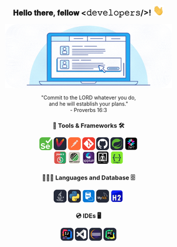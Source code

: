<div>
<h2 align="center"> 𝐇𝐞𝐥𝐥𝐨 𝐭𝐡𝐞𝐫𝐞, 𝐟𝐞𝐥𝐥𝐨𝐰 <𝚍𝚎𝚟𝚎𝚕𝚘𝚙𝚎𝚛𝚜/>! <img src="https://github.com/ABSphreak/ABSphreak/blob/master/gifs/Hi.gif?raw=true" width="30px"></h2>
</div>

<p align="center">
  <img height="175px" src="https://github.com/edilson-santiago-da-silva/edilson-santiago-da-silva/blob/main/Perfil/Perfil/low.gif" />
<p align="center">"Commit to the LORD whatever you do, <br>
  and he will establish your plans." <br>
  - Proverbs 16:3</p>
<h3 align="center"> 🧰 Tools & Frameworks 🛠</h3>
</p>

<p align="center">
  <img height="35px" src="https://github.com/tandpfun/skill-icons/blob/main/icons/Selenium.svg">
  <img height="35px" src="https://github.com/tandpfun/skill-icons/blob/main/icons/Maven-Dark.svg">
  <img height="35px" src="https://github.com/tandpfun/skill-icons/blob/main/icons/Postman.svg">
  <img height="35px" src="https://github.com/tandpfun/skill-icons/blob/main/icons/Git.svg">
  <img height="35px" src="https://github.com/tandpfun/skill-icons/blob/main/icons/Github-Dark.svg">
  <img height="35px" src="https://github.com/tandpfun/skill-icons/blob/main/icons/Spring-Dark.svg">
  <img height="35px" src="https://github.com/edilson-santiago-da-silva/edilson-santiago-da-silva/blob/main/Perfil/logo-ferramentas/jwt..png"> <br>
  <img height="35px" src="https://github.com/edilson-santiago-da-silva/edilson-santiago-da-silva/blob/main/Perfil/logo-ferramentas/junit..png">
  <img height="35px" src="https://github.com/edilson-santiago-da-silva/edilson-santiago-da-silva/blob/main/Perfil/logo-ferramentas/restassured..png">
  <img height="35px" src="https://github.com/edilson-santiago-da-silva/edilson-santiago-da-silva/blob/main/Perfil/logo-ferramentas/appium..png">
  <img height="35px" src="https://github.com/edilson-santiago-da-silva/edilson-santiago-da-silva/blob/main/Perfil/logo-ferramentas/robot..png">
  <img height="35px" src="https://github.com/edilson-santiago-da-silva/edilson-santiago-da-silva/blob/main/Perfil/logo-ferramentas/swagger..png">
 </p>
<div>
<h3 align="center">👩🏽‍💻 Languages ​​and Database 🗄</h3>
</div>
<p align="center">
  <img height="35px" src="https://github.com/tandpfun/skill-icons/blob/main/icons/Java-Dark.svg" />
  <img height="35px" src="https://github.com/tandpfun/skill-icons/blob/main/icons/Python-Dark.svg" />
  <img height="35px" src="https://github.com/edilson-santiago-da-silva/edilson-santiago-da-silva/blob/main/Perfil/logo-ferramentas/sql..png" />
  <img height="35px" src="https://github.com/tandpfun/skill-icons/blob/main/icons/MySQL-Dark.svg">
  <img height="35px" src="https://github.com/edilson-santiago-da-silva/edilson-santiago-da-silva/blob/main/Perfil/logo-ferramentas/h2..png">
</p>

<div>
<h3 align="center">💿 IDEs 🖥</h3>
</div>

 
<p align="center">
    <img height="35px" src="https://github.com/tandpfun/skill-icons/blob/main/icons/Idea-Dark.svg">
    <img height="35px" src="https://github.com/tandpfun/skill-icons/blob/main/icons/VSCode-Dark.svg">
    <img height="35px" src="https://github.com/tandpfun/skill-icons/blob/main/icons/Eclipse-Dark.svg">
    <img height="35px" src="https://github.com/tandpfun/skill-icons/blob/main/icons/PyCharm-Dark.svg">
</p>

